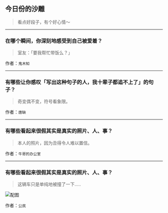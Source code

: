 ## 今日份的沙雕

> 看点好段子，有个好心情～


 
---

### 在哪个瞬间，你深刻地感受到自己被爱着？

> 室友：「要我帮忙带饭么？」


作者：`鬼木知`

---

### 有哪些让你感叹「写出这种句子的人，我十辈子都追不上了」的句子？

> 奇变偶不变，符号看象限。


作者：`唐缺`

---

### 有哪些看起来很假其实是真实的照片、人、事？

> 本人的照片，因为丑得令人难以置信。


作者：`牛哥的办公室`

---

### 有哪些看起来很假其实是真实的照片、人、事？

> 这辆车只是单纯地被撞了一下.....



![配图](http://pic3.zhimg.com/70/6066be2314e6b3afbb878e6b1048abbe_b.jpg)


作者：`公民`